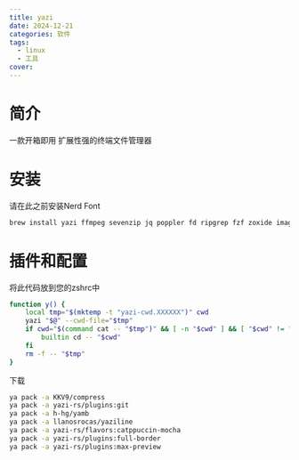 ```yaml
---
title: yazi
date: 2024-12-21
categories: 软件
tags:
  - linux
  - 工具
cover:
---
```

# 简介
一款开箱即用 扩展性强的终端文件管理器

# 安装
请在此之前安装Nerd Font
```bash
brew install yazi ffmpeg sevenzip jq poppler fd ripgrep fzf zoxide imagemagick
```

# 插件和配置
将此代码放到您的zshrc中
```bash
function y() {
	local tmp="$(mktemp -t "yazi-cwd.XXXXXX")" cwd
	yazi "$@" --cwd-file="$tmp"
	if cwd="$(command cat -- "$tmp")" && [ -n "$cwd" ] && [ "$cwd" != "$PWD" ]; then
		builtin cd -- "$cwd"
	fi
	rm -f -- "$tmp"
}
```
下载
```bash
ya pack -a KKV9/compress
ya pack -a yazi-rs/plugins:git
ya pack -a h-hg/yamb
ya pack -a llanosrocas/yaziline
ya pack -a yazi-rs/flavors:catppuccin-mocha
ya pack -a yazi-rs/plugins:full-border
ya pack -a yazi-rs/plugins:max-preview
```
